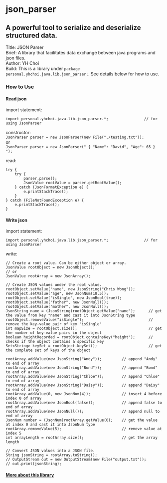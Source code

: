 # json_parser  
## A powerful tool to serialize and deserialize structured data.  
  
Title: JSON Parser  
Brief: A library that facilitates data exchange between java programs and json files.  
Author: YH Choi  
Build: This is a library under `package personal.yhchoi.java.lib.json_parser;`. See details below for how to use.  
  
### How to Use  
  
#### Read json  
import statement:  
```
import personal.yhchoi.java.lib.json_parser.*;                // for using JsonParser  
```  
  
constructor:  
`JsonParser parser = new JsonParser(new File("./testing.txt"));`  
or  
`JsonParser parser = new JsonParser(" { "Name": "David", "Age": 65 } ");`  
  
read:  
```
try {
    try {
        parser.parse();
        JsonValue rootValue = parser.getRootValue();
    } catch (JsonFormatException e) {
        e.printStackTrace();
    }
} catch (FileNotFoundException e) {
    e.printStackTrace();
}
```
  
#### Write json  
import statement:  
```
import personal.yhchoi.java.lib.json_parser.*;                // for using JsonParser  
```  
  
write:  
```
// Create a root value. Can be either object or array.
JsonValue rootObject = new JsonObject();
// or
JsonValue rootArray = new JsonArray();

// Create JSON values under the root value.
rootObject.setValue("name", new JsonString("Chris Wong"));
rootObject.setValue("age", new JsonNum(18.5));
rootObject.setValue("isSingle", new JsonBool(true));
rootObject.setValue("father", new JsonNull());
rootObject.setValue("mother", new JsonNull());
JsonString name = (JsonString)rootObject.getValue("name");      // get the value from key "name" and cast it into JsonString type
rootObject.removeValue("isSingle");                             // remove the key-value pair of key "isSingle"
int mapSize = rootObject.size();                                // get the number of key-value pairs in the object
boolean heightRecorded = rootObject.containsKey("height");      // checks if the object contains a specific key
Set<String> keySet = rootObject.keySet();                       // get the complete set of keys of the object

rootArray.addValue(new JsonString("Andy"));         // append "Andy" to end of array
rootArray.addValue(new JsonString("Bond"));         // append "Bond" to end of array
rootArray.addValue(new JsonString("Chloe"));        // append "Chloe" to end of array
rootArray.addValue(new JsonString("Daisy"));        // append "Daisy" to end of array
rootArray.addValue(0, new JsonNum(4));              // insert 4 before index 0 of array
rootArray.addValue(new JsonBool(false));            // append false to end of array
rootArray.addValue(new JsonNull());                 // append null to end of array
JsonNum number = (JsonNum)rootArray.getValue(0);    // get the value at index 0 and cast it into JsonNum type
rootArray.removeValue(5);                           // remove value at index 5
int arrayLength = rootArray.size();                 // get the array length

// Convert JSON values into a JSON file.
String jsonString = rootArray.toString();
// OutputStream out = new OutputStream(new File("output.txt"));
// out.print(jsonString);
```
  
#### [More about this library](https://YH-Choi-001.github.io/json_parser/)